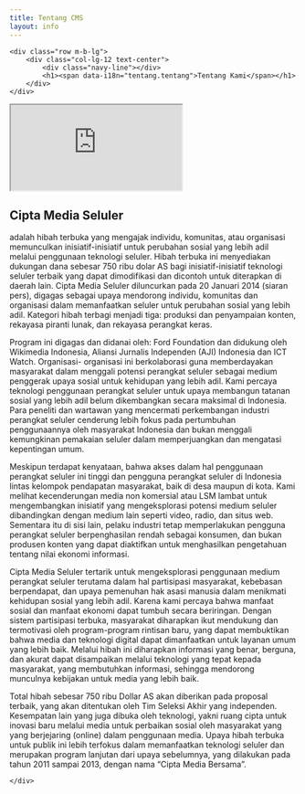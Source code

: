 ```yaml
---
title: Tentang CMS
layout: info
---
```


<div class="container">
    
    <div class="row m-b-lg">
        <div class="col-lg-12 text-center">
            <div class="navy-line"></div>
            <h1><span data-i18n="tentang.tentang">Tentang Kami</span></h1>
        </div>
    </div>
    
  <div class="row">
    <div class="col-md-12">

<div class="embed-responsive text-center">
<iframe class="embed-responsive-item" src="https://www.youtube.com/embed/hxJ9coOc7XY"></iframe>
</div>

## Cipta Media Seluler
adalah hibah terbuka yang mengajak individu, komunitas, atau organisasi memunculkan inisiatif-inisiatif untuk perubahan sosial yang lebih adil melalui penggunaan teknologi seluler. Hibah terbuka ini menyediakan dukungan dana sebesar 750 ribu dolar AS bagi inisiatif-inisiatif teknologi seluler terbaik yang dapat dimodifikasi dan dicontoh untuk diterapkan di daerah lain. Cipta Media Seluler diluncurkan pada 20 Januari 2014 (siaran pers), digagas sebagai upaya mendorong individu, komunitas dan organisasi dalam memanfaatkan seluler untuk perubahan sosial yang lebih adil. Kategori hibah terbagi menjadi tiga: produksi dan penyampaian konten, rekayasa piranti lunak, dan rekayasa perangkat keras.

Program ini digagas dan didanai oleh: Ford Foundation dan didukung oleh Wikimedia Indonesia, Aliansi Jurnalis Independen (AJI) Indonesia dan ICT Watch. Organisasi- organisasi ini berkolaborasi guna memberdayakan masyarakat dalam menggali potensi perangkat seluler sebagai medium penggerak upaya sosial untuk kehidupan yang lebih adil. Kami percaya teknologi penggunaan perangkat seluler untuk upaya membangun tatanan sosial yang lebih adil  belum dikembangkan secara maksimal di Indonesia. Para peneliti dan wartawan yang mencermati perkembangan industri perangkat seluler cenderung lebih fokus pada pertumbuhan penggunaannya oleh masyarakat Indonesia dan bukan menggali kemungkinan pemakaian seluler dalam memperjuangkan dan mengatasi kepentingan umum.

Meskipun terdapat kenyataan, bahwa akses dalam hal penggunaan perangkat seluler ini tinggi dan pengguna perangkat seluler di Indonesia lintas kelompok pendapatan masyarakat, baik di desa maupun di kota. Kami melihat kecenderungan media non komersial atau LSM lambat untuk mengembangkan inisiatif yang mengeksplorasi potensi medium seluler dibandingkan dengan medium lain seperti video, radio, dan situs web. Sementara itu  di sisi lain,  pelaku industri tetap memperlakukan pengguna perangkat seluler berpenghasilan rendah sebagai konsumen, dan bukan produsen konten yang dapat diaktifkan untuk menghasilkan pengetahuan tentang  nilai ekonomi informasi.

Cipta Media Seluler tertarik untuk mengeksplorasi penggunaan medium perangkat seluler  terutama dalam hal  partisipasi masyarakat, kebebasan berpendapat, dan upaya pemenuhan hak asasi manusia dalam menikmati kehidupan sosial yang lebih adil. Karena kami percaya bahwa manfaat sosial dan manfaat ekonomi dapat tumbuh secara beriringan. Dengan sistem partisipasi terbuka, masyarakat diharapkan ikut mendukung dan termotivasi oleh  program-program rintisan baru, yang dapat membuktikan bahwa media dan teknologi digital dapat dimanfaatkan untuk layanan umum yang lebih baik. Melalui hibah ini  diharapkan informasi yang  benar, berguna, dan akurat dapat disampaikan melalui teknologi yang tepat kepada masyarakat, yang membutuhkan informasi, sehingga mendorong munculnya kebijakan untuk media yang lebih baik.

Total hibah sebesar 750 ribu Dollar AS akan diberikan pada proposal terbaik, yang akan ditentukan oleh Tim Seleksi Akhir yang independen. Kesempatan lain yang juga dibuka oleh teknologi, yakni ruang cipta untuk inovasi baru melalui media untuk perbaikan sosial oleh masyarakat yang yang berjejaring (online) dalam penggunaan media. Upaya hibah terbuka untuk publik ini lebih terfokus dalam memanfaatkan teknologi seluler dan merupakan program lanjutan dari upaya sebelumnya, yang dilakukan pada tahun 2011 sampai 2013, dengan nama “Cipta Media Bersama”.

    </div>
  </div>

</div>
